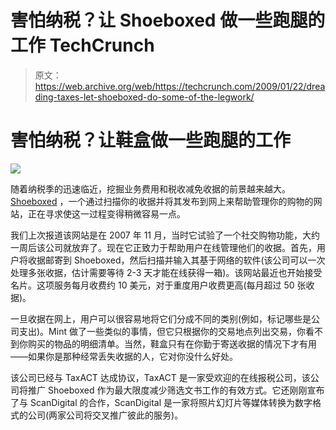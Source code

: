 # 害怕纳税？让 Shoeboxed 做一些跑腿的工作 TechCrunch

> 原文：<https://web.archive.org/web/https://techcrunch.com/2009/01/22/dreading-taxes-let-shoeboxed-do-some-of-the-legwork/>

# 害怕纳税？让鞋盒做一些跑腿的工作

[![](img/d066ea19ce0bb7f0fb83181c503eafeb.png)](https://web.archive.org/web/20221006140823/http://www.shoeboxed.com/)

随着纳税季的迅速临近，挖掘业务费用和税收减免收据的前景越来越大。 [Shoeboxed](https://web.archive.org/web/20221006140823/http://www.shoeboxed.com/) ，一个通过扫描你的收据并将其发布到网上来帮助管理你的购物的网站，正在寻求使这一过程变得稍微容易一点。

我们上次报道该网站是在 2007 年 11 月，当时它试验了一个社交购物功能，大约一周后该公司就放弃了。现在它正致力于帮助用户在线管理他们的收据。首先，用户将收据邮寄到 Shoeboxed，然后扫描并输入其基于网络的软件(该公司可以一次处理多张收据，估计需要等待 2-3 天才能在线获得一箱)。该网站最近也开始接受名片。这项服务每月收费约 10 美元，对于重度用户收费更高(每月超过 50 张收据)。

一旦收据在网上，用户可以很容易地将它们分成不同的类别(例如，标记哪些是公司支出)。Mint 做了一些类似的事情，但它只根据你的交易地点列出交易，你看不到你购买的物品的明细清单。当然，鞋盒只有在你勤于寄送收据的情况下才有用——如果你是那种经常丢失收据的人，它对你没什么好处。

该公司已经与 TaxACT 达成协议，TaxACT 是一家受欢迎的在线报税公司，该公司将推广 Shoeboxed 作为最大限度减少筛选文书工作的有效方式。它还刚刚宣布了与 ScanDigital 的合作，ScanDigital 是一家将照片幻灯片等媒体转换为数字格式的公司(两家公司将交叉推广彼此的服务)。